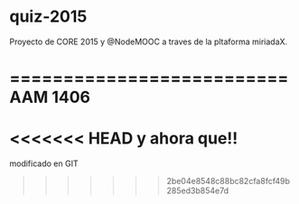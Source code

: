 # quiz-2015
Proyecto de CORE 2015 y @NodeMOOC
a traves de la pltaforma miriadaX. 

==========================
       AAM 1406
==========================

<<<<<<< HEAD
y ahora que!!
=======
modificado en GIT
>>>>>>> 2be04e8548c88bc82cfa8fcf49b285ed3b854e7d
 
